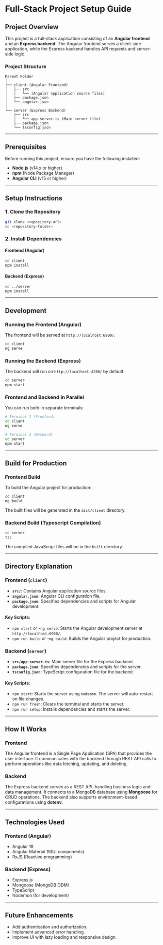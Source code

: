 # Full-Stack Project Setup Guide

## Project Overview  
This project is a full-stack application consisting of an **Angular frontend** and an **Express backend**. The Angular frontend serves a client-side application, while the Express backend handles API requests and server-side logic.  

### **Project Structure**
```
Parent Folder
│
├── client (Angular Frontend)
│   ├── src
│   │   └── (Angular application source files)
│   ├── package.json
│   └── angular.json
│
└── server (Express Backend)
    ├── src
    │   └── app-server.ts (Main server file)
    ├── package.json
    └── tsconfig.json
```

---

## **Prerequisites**
Before running this project, ensure you have the following installed:  
- **Node.js** (v14.x or higher)  
- **npm** (Node Package Manager)  
- **Angular CLI** (v15 or higher)  

---

## **Setup Instructions**

### 1. Clone the Repository
```sh
git clone <repository-url>
cd <repository-folder>
```

### 2. Install Dependencies

#### **Frontend (Angular)**
```sh
cd client
npm install
```

#### **Backend (Express)**
```sh
cd ../server
npm install
```

---

## **Development**

### **Running the Frontend (Angular)**  
The frontend will be served at `http://localhost:6900/`.  
```sh
cd client
ng serve
```

### **Running the Backend (Express)**  
The backend will run on `http://localhost:4200/` by default.  
```sh
cd server
npm start
```

### **Frontend and Backend in Parallel**  
You can run both in separate terminals:  
```sh
# Terminal 1 (Frontend)
cd client
ng serve
```

```sh
# Terminal 2 (Backend)
cd server
npm start
```

---

## **Build for Production**

### **Frontend Build**  
To build the Angular project for production:  
```sh
cd client
ng build
```
The built files will be generated in the `dist/client` directory.

### **Backend Build (Typescript Compilation)**  
```sh
cd server
tsc
```
The compiled JavaScript files will be in the `built` directory.

---

## **Directory Explanation**

### **Frontend (`client`)**
- **`src/`**: Contains Angular application source files.  
- **`angular.json`**: Angular CLI configuration file.  
- **`package.json`**: Specifies dependencies and scripts for Angular development.  

#### Key Scripts:
- `npm start` or -`ng serve`: Starts the Angular development server at `http://localhost:6900/`.  
- `npm run build` or -`ng build`: Builds the Angular project for production.  

### **Backend (`server`)**
- **`src/app-server.ts`**: Main server file for the Express backend.  
- **`package.json`**: Specifies dependencies and scripts for the server.  
- **`tsconfig.json`**: TypeScript configuration file for the backend.  

#### Key Scripts:
- `npm start`: Starts the server using `nodemon`. The server will auto-restart on file changes.  
- `npm run fresh`: Clears the terminal and starts the server.  
- `npm run setup`: Installs dependencies and starts the server.  

---

## **How It Works**

### **Frontend**  
The Angular frontend is a Single Page Application (SPA) that provides the user interface. It communicates with the backend through REST API calls to perform operations like data fetching, updating, and deleting.  

### **Backend**  
The Express backend serves as a REST API, handling business logic and data management. It connects to a MongoDB database using **Mongoose** for CRUD operations. The backend also supports environment-based configurations using **dotenv**.

---

## **Technologies Used**

### **Frontend (Angular)**  
- Angular 19  
- Angular Material 19(UI components)  
- RxJS (Reactive programming)  

### **Backend (Express)**  
- Express.js  
- Mongoose (MongoDB ODM)  
- TypeScript  
- Nodemon (for development)  

---

## **Future Enhancements**  
- Add authentication and authorization.  
- Implement advanced error handling.  
- Improve UI with lazy loading and responsive design.  

